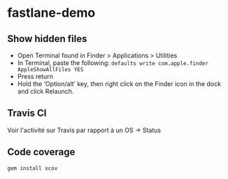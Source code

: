 # fastlane-demo

## Show hidden files

* Open Terminal found in Finder > Applications > Utilities
* In Terminal, paste the following:
```defaults write com.apple.finder AppleShowAllFiles YES```
* Press return
* Hold the ‘Option/alt’ key, then right click on the Finder icon in the dock and click Relaunch.

## Travis CI

Voir l'activité sur Travis par rapport à un OS
-> Status

## Code coverage
```gem install xcov```
